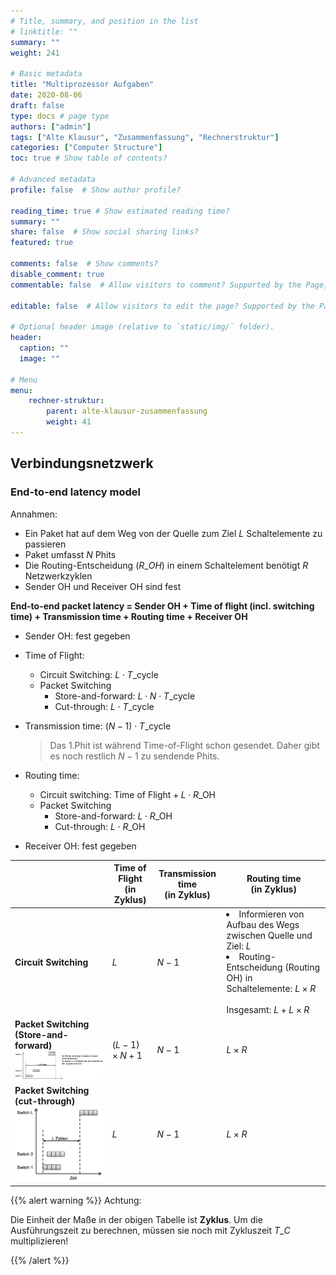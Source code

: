 ```yaml
---
# Title, summary, and position in the list
# linktitle: ""
summary: ""
weight: 241

# Basic metadata
title: "Multiprozessor Aufgaben"
date: 2020-08-06
draft: false
type: docs # page type
authors: ["admin"]
tags: ["Alte Klausur", "Zusammenfassung", "Rechnerstruktur"]
categories: ["Computer Structure"]
toc: true # Show table of contents?

# Advanced metadata
profile: false  # Show author profile?

reading_time: true # Show estimated reading time?
summary: ""
share: false  # Show social sharing links?
featured: true

comments: false  # Show comments?
disable_comment: true
commentable: false  # Allow visitors to comment? Supported by the Page, Post, and Docs content types.

editable: false  # Allow visitors to edit the page? Supported by the Page, Post, and Docs content types.

# Optional header image (relative to `static/img/` folder).
header:
  caption: ""
  image: ""

# Menu
menu: 
    rechner-struktur:
        parent: alte-klausur-zusammenfassung
        weight: 41
---
```


## Verbindungsnetzwerk

### End-to-end latency model

Annahmen:

- Ein Paket hat auf dem Weg von der Quelle zum Ziel $L$ Schaltelemente zu passieren
- Paket umfasst $N$ Phits
- Die Routing-Entscheidung ($R\_{OH}$) in einem Schaltelement benötigt $R$ Netzwerkzyklen
- Sender OH und Receiver OH sind fest

**End-to-end packet latency = Sender OH + Time of flight (incl. switching time) + Transmission time + Routing time + Receiver OH**

- Sender OH: fest gegeben

- Time of Flight: 

  - Circuit Switching: $L \cdot T\_{\text{cycle}}$
  - Packet Switching
    - Store-and-forward: $L \cdot N \cdot T\_{\text{cycle}}$
    - Cut-through: $L \cdot T\_{\text{cycle}}$

- Transmission time: $(N-1)\cdot T\_{\text{cycle}}$

  > Das 1.Phit ist während Time-of-Flight schon gesendet. Daher gibt es noch restlich $N-1$ zu sendende Phits.

- Routing time:

  - Circuit switching: $\text{Time of Flight} + L \cdot R\_{\text{OH}}$
  - Packet Switching
    - Store-and-forward: $L \cdot R\_{\text{OH}}$
    - Cut-through: $L \cdot R\_{\text{OH}}$

- Receiver OH: fest gegeben



|                                                              | Time of Flight<br />(in Zyklus) | Transmission time<br />(in Zyklus) | Routing time<br />(in Zyklus)                                |
| ------------------------------------------------------------ | ------------------------------- | ---------------------------------- | ------------------------------------------------------------ |
| **Circuit Switching**                                        | $L$                             | $N-1$                              | <li>Informieren von Aufbau des Wegs zwischen Quelle und Ziel: $L$<li>Routing-Entscheidung (Routing OH) in Schaltelemente: $L \times R$<br />​<br />Insgesamt: $L + L \times R$ |
| **Packet Switching (Store-and-forward)<br />**<img src="https://raw.githubusercontent.com/EckoTan0804/upic-repo/master/uPic/截屏2020-07-25%2011.26.57.png" alt="截屏2020-07-25 11.26.57" style="zoom:80%;" /> | $(L-1) \times N + 1$            | $N-1$                              | $L \times R$                                                 |
| **Packet Switching (cut-through)** <br /><img src="https://raw.githubusercontent.com/EckoTan0804/upic-repo/master/uPic/截屏2020-07-25%2011.54.56.png" alt="截屏2020-07-25 11.54.56" style="zoom:80%;" /> | $L$                             | $N-1$                              | $L \times R$                                                 |

{{% alert warning %}}
Achtung:

Die Einheit der Maße in der obigen Tabelle ist **Zyklus**. Um die Ausführungszeit zu berechnen, müssen sie noch mit Zykluszeit $T\_C$ multiplizieren!

{{% /alert %}}